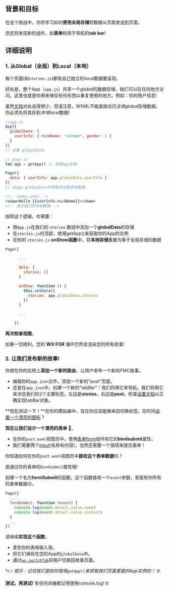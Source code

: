 ## 背景和目标

在这个挑战中，你将学习如何**使用全局存储**将数据从页面发送到页面。

您还将发现新的组件，如**表单**和用于导航的**tab bar**!

## 详细说明

### 1. 从Global（全局）到Local（本地）

每个页面(如`stories.js`)都有自己独立的*local*数据要呈现。

好处是，整个App（`app.js`）共享一个*global*的数据存储，我们可以在任何地方访问。这里也就是你用来保存任何东西以重复使用的地方。例如：你的用户信息!

虽然[文档](https://developers.weixin.qq.com/miniprogram/en/dev/framework/app-service/app.html)对此说得很少，但请注意，WXML不能直接访问*全局global*存储数据。你必须先将其存到*本地local*数据!

```js
//app.js
App({
  globalData: {
  	userInfo: { nickName: "salmon", gender: 1 }
  }
})
// 设置 globalData
```

```js
// page.js
let app = getApp() // 获取app实例

Page({
  data: { userInfo: app.globalData.userInfo }
})
// 从app.globalData中获取并设置本地数据。
```

```html
<!-- index.wxml -->
<view>Hello {{userInfo.nickName}}</view>
<!-- 显示我们的本地数据 -->
```

按照这个逻辑，你需要：

- 用`App.js`在我们的 `stories` 数组中添加一个**globalData**的存储
- 在`stories.js`的顶部，使用getApp()来获取你的App的实例
- 在你的 `stories.js` **onShow函数**中，将**本地存储**重置为等于全局存储的数据

```js
Page({

      ...

      data: {
        stories: []
      }

      onShow: function () {
        this.setData({
          stories: app.globalData.stories
        })
      }

      ...

    })
```

**再次检查视图**。

如果一切顺利，您的 **WX:FOR** 循环仍然会渲染您的所有故事!

### 2. 让我们发布新的故事!

你想在你的应用上**添加一个新的路由**，让用户发布一个新的FMC故事。

- 编辑你的`app.json`文件，添加一个新的"post"页面。
- 还是在`app.json`中，创建一个新的"tabBar"！我们将用它来导航。我们将用它来浏览我们的2个主要标签。左边是**stories**，右边是**post**。检查[设置文档](https://developers.weixin.qq.com/miniprogram/en/dev/framework/config.html)以正确实现tabBar对象。

**现在测试一下！**在你的模拟器中，现在你应该能够来回切换标签。花时间[设置一个漂亮的图标](https://www.iconfont.cn/)？

**现在让我们设计一个漂亮的表单** 🎨。

- 在你的`post.wxml`视图页中，使用[表单form](https://developers.weixin.qq.com/miniprogram/en/dev/component/form.html)组件和它的**bindsubmit**属性。
- 我们需要两个[input](https://developers.weixin.qq.com/miniprogram/en/dev/component/input.html)(名称和内容)，当然还需要一个按钮来提交表单！

你知道如何在你的`post.wxml`视图页中**接收这个表单数据**吗？

是通过你的表单的`bindsubmit`属性哦!

创建一个名为**formSubmit**的函数。这个函数接收一个`event`参数，里面有你所有的表单数据😉。

```js
Page({
  ...
  formSubmit: function (event) {
    console.log(event.detail.value.name)
    console.log(event.detail.value.content)
  }
  ...
})
```

请继续**实现这个函数**。

- 拿到你的表格输入值。
- 将它们保存在您的App的`globalData`中。
- 通过[`wx.switchTab`](https://developers.weixin.qq.com/miniprogram/en/dev/api/ui-navigate.html#wxswitchtabobject)将用户切换回故事页面。

*👉 *提示：记住我们是如何使用`getApp()`来获取我们页面里面的App实例的！* 🤓

**测试，再测试!** 有任何进展都记得使用console.log! 🤓

